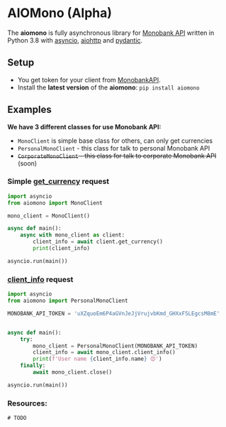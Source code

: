 # AIOMono (Alpha)

The **aiomono** is fully asynchronous library for [Monobank API](https://api.monobank.ua/docs) written in Python 3.8 with [asyncio](https://docs.python.org/3/library/asyncio.html), [aiohttp](https://github.com/aio-libs/aiohttp) and [pydantic](https://pydantic-docs.helpmanual.io/).


## Setup
- You get token for your client from [MonobankAPI](https://api.monobank.ua/).
- Install the **latest version** of the **aiomono**: `pip install aiomono`

## Examples

**We have 3 different classes for use Monobank API:**
- `MonoClient` is simple base class for others, can only get currencies
- `PersonalMonoClient` - this class for talk to personal Monobank API
- ~~`CorporateMonoClient` - this class for talk to corporate Monobank API~~ (soon)


### Simple [get_currency](https://api.monobank.ua/docs/#operation--bank-currency-get) request

```python
import asyncio
from aiomono import MonoClient

mono_client = MonoClient()

async def main():
    async with mono_client as client:
        client_info = await client.get_currency()
        print(client_info)

asyncio.run(main())
```

### [client_info](https://api.monobank.ua/docs/#operation--personal-client-info-get) request

```python
import asyncio
from aiomono import PersonalMonoClient

MONOBANK_API_TOKEN = 'uXZquoEm6P4aGVnJeJjVrujvbKmd_GHXxF5LEgcsM8mE'


async def main():
    try:
        mono_client = PersonalMonoClient(MONOBANK_API_TOKEN)
        client_info = await mono_client.client_info()
        print(f'User name {client_info.name} 😍')
    finally:
        await mono_client.close()

asyncio.run(main())
```

### Resources:
`# TODO`
